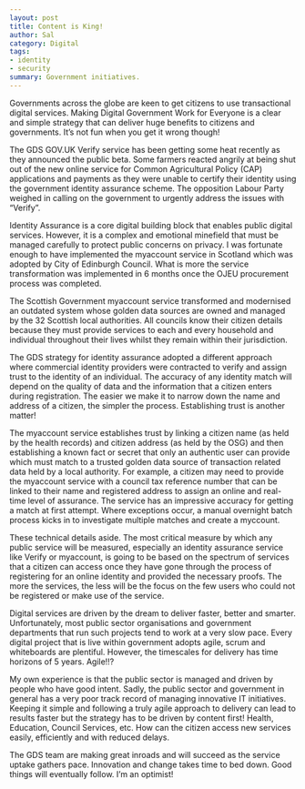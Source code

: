```yaml
---
layout: post
title: Content is King!
author: Sal
category: Digital
tags:
- identity
- security
summary: Government initiatives.
---
```

Governments across the globe are keen to get citizens to use transactional digital services. Making Digital Government Work for Everyone is a clear and simple strategy that can deliver huge benefits to citizens and governments. It’s not fun when you get it wrong though!

The GDS GOV.UK Verify service has been getting some heat recently as they announced the public beta. Some farmers reacted angrily at being shut out of the new online service for Common Agricultural Policy (CAP) applications and payments as they were unable to certify their identity using the government identity assurance scheme. The opposition Labour Party weighed in calling on the government to urgently address the issues with “Verify”.

Identity Assurance is a core digital building block that enables public digital services. However, it is a complex and emotional minefield that must be managed carefully to protect public concerns on privacy. I was fortunate enough to have implemented the myaccount service in Scotland which was adopted by City of Edinburgh Council. What is more the service transformation was implemented in 6 months once the OJEU procurement process was completed.

The Scottish Government myaccount service transformed and modernised an outdated system whose golden data sources are owned and managed by the 32 Scottish local authorities. All councils know their citizen details because they must provide services to each and every household and individual throughout their lives whilst they remain within their jurisdiction.

The GDS strategy for identity assurance adopted a different approach where commercial identity providers were contracted to verify and assign trust to the identity of an individual. The accuracy of any identity match will depend on the quality of data and the information that a citizen enters during registration. The easier we make it to narrow down the name and address of a citizen, the simpler the process. Establishing trust is another matter!

The myaccount service establishes trust by linking a citizen name (as held by the health records) and citizen address (as held by the OSG) and then establishing a known fact or secret that only an authentic user can provide which must match to a trusted golden data source of transaction related data held by a local authority. For example, a citizen may need to provide the myaccount service with a council tax reference number that can be linked to their name and registered address to assign an online and real-time level of assurance. The service has an impressive accuracy for getting a match at first attempt. Where exceptions occur, a manual overnight batch process kicks in to investigate multiple matches and create a myccount.

These technical details aside. The most critical measure by which any public service will be measured, especially an identity assurance service like Verify or myaccount, is going to be based on the spectrum of services that a citizen can access once they have gone through the process of registering for an online identity and provided the necessary proofs. The more the services, the less will be the focus on the few users who could not be registered or make use of the service.

Digital services are driven by the dream to deliver faster, better and smarter. Unfortunately, most public sector organisations and government departments that run such projects tend to work at a very slow pace. Every digital project that is live within government adopts agile, scrum and whiteboards are plentiful. However, the timescales for delivery has time horizons of 5 years. Agile!!?

My own experience is that the public sector is managed and driven by people who have good intent. Sadly, the public sector and government in general has a very poor track record of managing innovative IT initiatives. Keeping it simple and following a truly agile approach to delivery can lead to results faster but the strategy has to be driven by content first! Health, Education, Council Services, etc. How can the citizen access new services easily, efficiently and with reduced delays.

The GDS team are making great inroads and will succeed as the service uptake gathers pace. Innovation and change takes time to bed down. Good things will eventually follow. I’m an optimist!